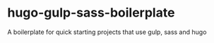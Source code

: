 # hugo-gulp-sass-boilerplate
A boilerplate for quick starting projects that use gulp, sass and hugo
